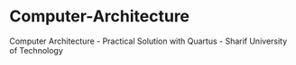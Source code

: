 # Computer-Architecture
Computer Architecture - Practical Solution with Quartus - Sharif University of Technology
